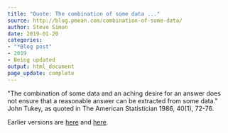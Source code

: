 ```yaml
---
title: "Quote: The combination of some data ..."
source: http://blog.pmean.com/combination-of-some-data/
author: Steve Simon
date: 2019-01-20
categories:
- "*Blog post"
- 2019
- Being updated
output: html_document
page_update: complete
---
```


"The combination of some data and an aching desire for an answer does not ensure that a reasonable answer can be extracted from some data." John Tukey, as quoted in The American Statistician 1986, 40(1), 72-76.

<!---More--->

Earlier versions are [here][sim1] and [here][sim2].
 
[sim1]: http://blog.pmean.com/combination-of-some-data/
[sim2]: http://new.pmean.com/combination-of-some-data/
 
